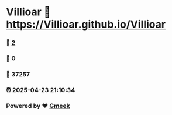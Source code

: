 # Villioar :link: https://Villioar.github.io/Villioar 
### :page_facing_up: [2](https://Villioar.github.io/Villioar/tag.html) 
### :speech_balloon: 0 
### :hibiscus: 37257 
### :alarm_clock: 2025-04-23 21:10:34 
### Powered by :heart: [Gmeek](https://github.com/Meekdai/Gmeek)
